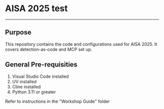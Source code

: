 # AISA 2025 test

---
## Purpose
This repository contains the code and configurations used for AISA 2025. It covers detection-as-code and MCP set up.

## General Pre-requisities
1. Visual Studio Code installed
2. UV installed 
3. Cline installed
4. Python 3.11 or greater

Refer to instructions in the "Workshop Guide" folder 
